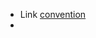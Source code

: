 - Link [convention](https://entrade.atlassian.net/wiki/spaces/BS/pages/2879062023/2.+Quy+c+t+t+n+virtual+dataset+chart+va+dashboard)
- 

